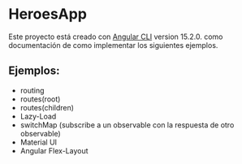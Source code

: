 # HeroesApp

Este proyecto está creado con  [Angular CLI](https://github.com/angular/angular-cli) version 15.2.0. como documentación
de como implementar los siguientes ejemplos.

## Ejemplos:

- routing
- routes(root)
- routes(children)
- Lazy-Load
- switchMap (subscribe a un observable con la respuesta de otro observable)
- Material UI
- Angular Flex-Layout

  

